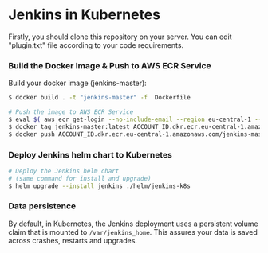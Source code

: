 # Jenkins in Kubernetes
Firstly, you should clone this repository on your server.
You can edit "plugin.txt" file according to your code requirements. 

### Build the Docker Image & Push to AWS ECR Service
Build your docker image (jenkins-master):
```bash
$ docker build . -t "jenkins-master" -f  Dockerfile

# Push the image to AWS ECR Service
$ eval $( aws ecr get-login --no-include-email --region eu-central-1 --profile ugur-playground | sed 's|https://||' )
$ docker tag jenkins-master:latest ACCOUNT_ID.dkr.ecr.eu-central-1.amazonaws.com/jenkins-master:latest
$ docker push ACCOUNT_ID.dkr.ecr.eu-central-1.amazonaws.com/jenkins-master:latest
```

### Deploy Jenkins helm chart to Kubernetes
```bash
# Deploy the Jenkins helm chart
# (same command for install and upgrade)
$ helm upgrade --install jenkins ./helm/jenkins-k8s
```

### Data persistence
By default, in Kubernetes, the Jenkins deployment uses a persistent volume claim that is mounted to `/var/jenkins_home`.
This assures your data is saved across crashes, restarts and upgrades.   

